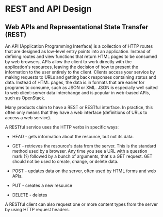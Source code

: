 # REST and API Design


## Web APIs and Representational State Transfer (REST)

An API (Application Programming Interface) is a collection of HTTP routes that are designed as low-level entry points into an application. Instead of defining routes and view functions that return HTML pages to be consumed by web browsers, APIs allow the client to work directly with the application's resources, leaving the decision of how to present the information to the user
entirely to the client. Clients access your service by making requests to URLs and getting back responses containing status and data. Instead of HTML pages, the data is in formats that are easier for programs to consume, such as JSON or XML. JSON is especially well suited to web client-server data interchange and is popular in web-based APIs, such as OpenStack.

Many products claim to have a REST or RESTful interface. In practice, this often only means that they have a web interface (definitions of URLs to access a web service).

A RESTful service uses the HTTP verbs in specific ways:

- HEAD - gets information about the resource, but not its data.

- GET - retrieves the resource's data from the server. This is the standard
      method used by a browser. Any time you see a URL with a question mark
      (?) followed by a bunch of arguments, that's a GET request. GET should
      not be used to create, change, or delete data.

- POST - updates data on the server, often used by HTML forms and web APIs.

- PUT - creates a new resource

- DELETE - deletes

A RESTful client can also request one or more content types from the server by using HTTP request headers.
